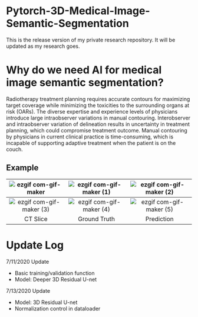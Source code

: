 # Pytorch-3D-Medical-Image-Semantic-Segmentation

This is the release version of my private research repository. It will be updated as my research goes.

# Why do we need AI for medical image semantic segmentation?
Radiotherapy treatment planning requires accurate contours for maximizing target coverage while minimizing the toxicities to the surrounding organs at risk (OARs). The diverse expertise and experience levels of physicians introduce large intraobserver variations in manual contouring. Interobserver and intraobserver variation of delineation results in uncertainty in treatment planning, which could compromise treatment outcome. Manual contouring by physicians in current clinical practice is time-consuming, which is incapable of supporting adaptive treatment when the patient is on the couch.

## Example

|![ezgif com-gif-maker](https://user-images.githubusercontent.com/24512849/87363829-a0cec500-c537-11ea-9c74-7c94d8ba0687.gif)|![ezgif com-gif-maker (1)](https://user-images.githubusercontent.com/24512849/87363843-a6c4a600-c537-11ea-80be-4c18407cba61.gif)|![ezgif com-gif-maker (2)](https://user-images.githubusercontent.com/24512849/87363872-bc39d000-c537-11ea-866e-6f37e3ee2615.gif)|
|:-:|:-:|:-:|
|![ezgif com-gif-maker (3)](https://user-images.githubusercontent.com/24512849/87364053-31a5a080-c538-11ea-918a-4aa45dcae14e.gif)|![ezgif com-gif-maker (4)](https://user-images.githubusercontent.com/24512849/87364058-35d1be00-c538-11ea-9ffd-d2f9dcc2ca7c.gif)|![ezgif com-gif-maker (5)](https://user-images.githubusercontent.com/24512849/87364085-47b36100-c538-11ea-92ca-983231dbe1a3.gif)|
|CT Slice|Ground Truth|Prediction|

# Update Log

7/11/2020 Update

- Basic training/validation function
- Model: Deeper 3D Residual U-net

7/13/2020 Update

- Model: 3D Residual U-net
- Normalization control in dataloader
